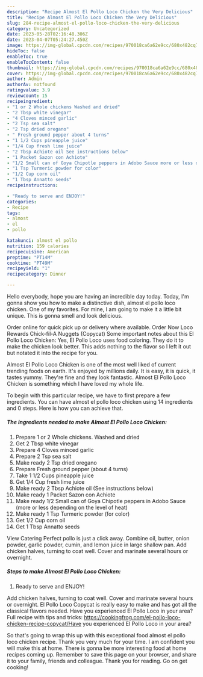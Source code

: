 ```yaml
---
description: "Recipe Almost El Pollo Loco Chicken the Very Delicious"
title: "Recipe Almost El Pollo Loco Chicken the Very Delicious"
slug: 284-recipe-almost-el-pollo-loco-chicken-the-very-delicious
category: Uncategorized
date: 2023-05-28T02:16:48.306Z
date: 2023-04-07T05:24:27.450Z
image: https://img-global.cpcdn.com/recipes/970018ca6a62e9cc/680x482cq70/almost-el-pollo-loco-chicken-recipe-main-photo.jpg
hideToc: false
enableToc: true
enableTocContent: false
thumbnail: https://img-global.cpcdn.com/recipes/970018ca6a62e9cc/680x482cq70/almost-el-pollo-loco-chicken-recipe-main-photo.jpg
cover: https://img-global.cpcdn.com/recipes/970018ca6a62e9cc/680x482cq70/almost-el-pollo-loco-chicken-recipe-main-photo.jpg
author: Admin
authorAv: notfound
ratingvalue: 3.9
reviewcount: 15
recipeingredient:
- "1 or 2 Whole chickens Washed and dried"
- "2 Tbsp white vinegar"
- "4 Cloves minced garlic"
- "2 Tsp sea salt"
- "2 Tsp dried oregano"
- " Fresh ground pepper about 4 turns"
- "1 1/2 Cups pineapple juice"
- "1/4 Cup fresh lime juice"
- "2 Tbsp Achiote oil See instructions below"
- "1 Packet Sazon con Achiote"
- "1/2 Small can of Goya Chipotle peppers in Adobo Sauce more or less depending on the level of heat"
- "1 Tsp Turmeric powder for color"
- "1/2 Cup corn oil"
- "1 Tbsp Annatto seeds"
recipeinstructions:

- "Ready to serve and ENJOY!"
categories:
- Recipe
tags:
- almost
- el
- pollo

katakunci: almost el pollo 
nutrition: 159 calories
recipecuisine: American
preptime: "PT14M"
cooktime: "PT49M"
recipeyield: "1"
recipecategory: Dinner

---
```



Hello everybody, hope you are having an incredible day today. Today, I'm gonna show you how to make a distinctive dish, almost el pollo loco chicken. One of my favorites. For mine, I am going to make it a little bit unique. This is gonna smell and look delicious.

Order online for quick pick up or delivery where available. Order Now Loco Rewards Chick-fil-A Nuggets (Copycat) Some important notes about this El Pollo Loco Chicken: Yes, El Pollo Loco uses food coloring. They do it to make the chicken look better. This adds nothing to the flavor so I left it out but notated it into the recipe for you.

Almost El Pollo Loco Chicken is one of the most well liked of current trending foods on earth. It's enjoyed by millions daily. It is easy, it is quick, it tastes yummy. They're fine and they look fantastic. Almost El Pollo Loco Chicken is something which I have loved my whole life.


To begin with this particular recipe, we have to first prepare a few ingredients. You can have almost el pollo loco chicken using 14 ingredients and 0 steps. Here is how you can achieve that.

<!--inarticleads1-->

##### The ingredients needed to make Almost El Pollo Loco Chicken:

1. Prepare 1 or 2 Whole chickens. Washed and dried
1. Get 2 Tbsp white vinegar
1. Prepare 4 Cloves minced garlic
1. Prepare 2 Tsp sea salt
1. Make ready 2 Tsp dried oregano
1. Prepare  Fresh ground pepper (about 4 turns)
1. Take 1 1/2 Cups pineapple juice
1. Get 1/4 Cup fresh lime juice
1. Make ready 2 Tbsp Achiote oil (See instructions below)
1. Make ready 1 Packet Sazon con Achiote
1. Make ready 1/2 Small can of Goya Chipotle peppers in Adobo Sauce (more or less depending on the level of heat)
1. Make ready 1 Tsp Turmeric powder (for color)
1. Get 1/2 Cup corn oil
1. Get 1 Tbsp Annatto seeds


View Catering Perfect pollo is just a click away. Combine oil, butter, onion powder, garlic powder, cumin, and lemon juice in large shallow pan. Add chicken halves, turning to coat well. Cover and marinate several hours or overnight. 

<!--inarticleads2-->

##### Steps to make Almost El Pollo Loco Chicken:


1. Ready to serve and ENJOY!

Add chicken halves, turning to coat well. Cover and marinate several hours or overnight. El Pollo Loco Copycat is really easy to make and has got all the classical flavors needed. Have you experienced El Pollo Loco in your area? Full recipe with tips and tricks: https://cookingfrog.com/el-pollo-loco-chicken-recipe-copycat/Have you experienced El Pollo Loco in your area? 

So that's going to wrap this up with this exceptional food almost el pollo loco chicken recipe. Thank you very much for your time. I am confident you will make this at home. There is gonna be more interesting food at home recipes coming up. Remember to save this page on your browser, and share it to your family, friends and colleague. Thank you for reading. Go on get cooking!
